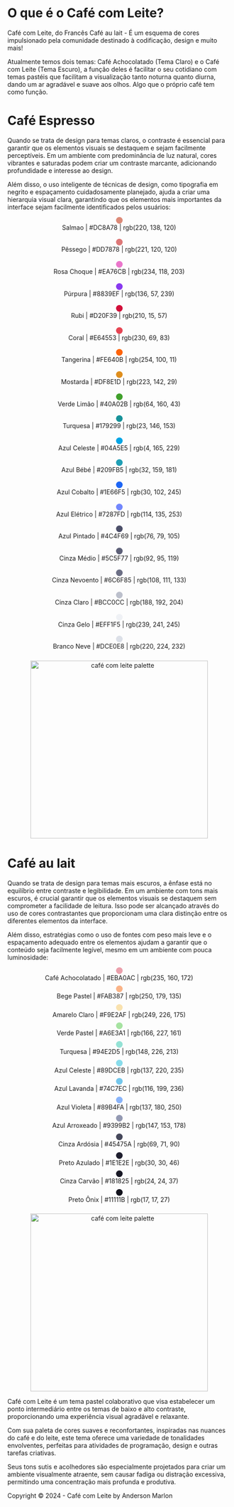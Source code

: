 # O que é o Café com Leite?
Café com Leite, do Francês Café au lait - É um esquema de cores impulsionado pela comunidade destinado à codificação, design e muito mais!

Atualmente temos dois temas: Café Achocolatado (Tema Claro) e o Café com Leite (Tema Escuro), a função
deles é facilitar o seu cotidiano com temas pastéis que facilitam a visualização tanto noturna quanto diurna, dando um ar agradável e suave aos olhos. Algo que o próprio café tem como função.

# Café Espresso
Quando se trata de design para temas claros, o contraste é essencial para garantir que os elementos visuais se destaquem e sejam facilmente perceptíveis. Em um ambiente com predominância de luz natural, cores vibrantes e saturadas podem criar um contraste marcante, adicionando profundidade e interesse ao design. 

Além disso, o uso inteligente de técnicas de design, como tipografia em negrito e espaçamento cuidadosamente planejado, ajuda a criar uma hierarquia visual clara, garantindo que os elementos mais importantes da interface sejam facilmente identificados pelos usuários:

<div style="display: flex; justify-content: center; align-items: center; flex-direction: column; margin: 0.5rem;">
    <div class="bolinha" style="width: 15px; height: 15px; border-radius: 50%; background-color: #DC8A78;"></div>
    <div style="margin-bottom: 0.6rem;"> Salmao | #DC8A78 | rgb(220, 138, 120) </div>
</div>
<div style="display: flex; justify-content: center; align-items: center; flex-direction: column; margin: 0.5rem;">
    <div class="bolinha" style="width: 15px; height: 15px; border-radius: 50%; background-color: #DD7878;"></div>
    <div style="margin-bottom: 0.6rem;"> Pêssego | #DD7878 | rgb(221, 120, 120) </div>
</div>
<div style="display: flex; justify-content: center; align-items: center; flex-direction: column; margin: 0.5rem;">
    <div class="bolinha" style="width: 15px; height: 15px; border-radius: 50%; background-color: #EA76CB;"></div>
    <div style="margin-bottom: 0.6rem;"> Rosa Choque | #EA76CB | rgb(234, 118, 203) </div>
</div>
<div style="display: flex; justify-content: center; align-items: center; flex-direction: column; margin: 0.5rem;">
    <div class="bolinha" style="width: 15px; height: 15px; border-radius: 50%; background-color: #8839EF;"></div>
    <div style="margin-bottom: 0.6rem;"> Púrpura | #8839EF | rgb(136, 57, 239) </div>
</div>
<div style="display: flex; justify-content: center; align-items: center; flex-direction: column; margin: 0.5rem;">
    <div class="bolinha" style="width: 15px; height: 15px; border-radius: 50%; background-color: #D20F39;"></div>
    <div style="margin-bottom: 0.6rem;"> Rubi | #D20F39 | rgb(210, 15, 57) </div>
</div>
<div style="display: flex; justify-content: center; align-items: center; flex-direction: column; margin: 0.5rem;">
    <div class="bolinha" style="width: 15px; height: 15px; border-radius: 50%; background-color: #E64553;"></div>
    <div style="margin-bottom: 0.6rem;"> Coral | #E64553 | rgb(230, 69, 83) </div>
</div>
<div style="display: flex; justify-content: center; align-items: center; flex-direction: column; margin: 0.5rem;">
    <div class="bolinha" style="width: 15px; height: 15px; border-radius: 50%; background-color: #FE640B;"></div>
    <div style="margin-bottom: 0.6rem;"> Tangerina | #FE640B | rgb(254, 100, 11) </div>
</div>
<div style="display: flex; justify-content: center; align-items: center; flex-direction: column; margin: 0.5rem;">
    <div class="bolinha" style="width: 15px; height: 15px; border-radius: 50%; background-color: #DF8E1D;"></div>
    <div style="margin-bottom: 0.6rem;"> Mostarda | #DF8E1D | rgb(223, 142, 29) </div>
</div>
<div style="display: flex; justify-content: center; align-items: center; flex-direction: column; margin: 0.5rem;">
    <div class="bolinha" style="width: 15px; height: 15px; border-radius: 50%; background-color: #40A02B;"></div>
    <div style="margin-bottom: 0.6rem;"> Verde Limão | #40A02B | rgb(64, 160, 43) </div>
</div>
<div style="display: flex; justify-content: center; align-items: center; flex-direction: column; margin: 0.5rem;">
    <div class="bolinha" style="width: 15px; height: 15px; border-radius: 50%; background-color: #179299;"></div>
    <div style="margin-bottom: 0.6rem;"> Turquesa | #179299 | rgb(23, 146, 153) </div>
</div>
<div style="display: flex; justify-content: center; align-items: center; flex-direction: column; margin: 0.5rem;">
    <div class="bolinha" style="width: 15px; height: 15px; border-radius: 50%; background-color: #04A5E5;"></div>
    <div style="margin-bottom: 0.6rem;"> Azul Celeste | #04A5E5 | rgb(4, 165, 229) </div>
</div>
<div style="display: flex; justify-content: center; align-items: center; flex-direction: column; margin: 0.5rem;">
    <div class="bolinha" style="width: 15px; height: 15px; border-radius: 50%; background-color: #209FB5;"></div>
    <div style="margin-bottom: 0.6rem;"> Azul Bébé | #209FB5 | rgb(32, 159, 181) </div>
</div>
<div style="display: flex; justify-content: center; align-items: center; flex-direction: column; margin: 0.5rem;">
    <div class="bolinha" style="width: 15px; height: 15px; border-radius: 50%; background-color: #1E66F5;"></div>
    <div style="margin-bottom: 0.6rem;"> Azul Cobalto | #1E66F5 | rgb(30, 102, 245) </div>
</div>
<div style="display: flex; justify-content: center; align-items: center; flex-direction: column; margin: 0.5rem;">
    <div class="bolinha" style="width: 15px; height: 15px; border-radius: 50%; background-color: #7287FD;"></div>
    <div style="margin-bottom: 0.6rem;"> Azul Elétrico | #7287FD | rgb(114, 135, 253) </div>
</div>
<div style="display: flex; justify-content: center; align-items: center; flex-direction: column; margin: 0.5rem;">
    <div class="bolinha" style="width: 15px; height: 15px; border-radius: 50%; background-color: #4C4F69;"></div>
    <div style="margin-bottom: 0.6rem;"> Azul Pintado | #4C4F69 | rgb(76, 79, 105) </div>
</div>
<div style="display: flex; justify-content: center; align-items: center; flex-direction: column; margin: 0.5rem;">
    <div class="bolinha" style="width: 15px; height: 15px; border-radius: 50%; background-color: #5C5F77;"></div>
    <div style="margin-bottom: 0.6rem;"> Cinza Médio | #5C5F77 | rgb(92, 95, 119) </div>
</div>
<div style="display: flex; justify-content: center; align-items: center; flex-direction: column; margin: 0.5rem;">
    <div class="bolinha" style="width: 15px; height: 15px; border-radius: 50%; background-color: #6C6F85;"></div>
    <div style="margin-bottom: 0.6rem;"> Cinza Nevoento | #6C6F85 | rgb(108, 111, 133) </div>
</div>
<div style="display: flex; justify-content: center; align-items: center; flex-direction: column; margin: 0.5rem;">
    <div class="bolinha" style="width: 15px; height: 15px; border-radius: 50%; background-color: #BCC0CC;"></div>
    <div style="margin-bottom: 0.6rem;"> Cinza Claro | #BCC0CC | rgb(188, 192, 204) </div>
</div>
<div style="display: flex; justify-content: center; align-items: center; flex-direction: column; margin: 0.5rem;">
    <div class="bolinha" style="width: 15px; height: 15px; border-radius: 50%; background-color: #EFF1F5;"></div>
    <div style="margin-bottom: 0.6rem;"> Cinza Gelo | #EFF1F5 | rgb(239, 241, 245) </div>
</div>
<div style="display: flex; justify-content: center; align-items: center; flex-direction: column; margin: 0.5rem;">
    <div class="bolinha" style="width: 15px; height: 15px; border-radius: 50%; background-color: #DCE0E8;"></div>
    <div style="margin-bottom: 0.6rem;"> Branco Neve | #DCE0E8 | rgb(220, 224, 232) </div>
</div>

<p align="center">
  <img src="https://github.com/Yagasaki7K/website-cafecomleite/assets/23272064/febb5104-0741-481a-9171-44ff1b2b3e26" alt="café com leite palette" width="400" />
</p>

# Café au lait
Quando se trata de design para temas mais escuros, a ênfase está no equilíbrio entre contraste e legibilidade. Em um ambiente com tons mais escuros, é crucial garantir que os elementos visuais se destaquem sem comprometer a facilidade de leitura. Isso pode ser alcançado através do uso de cores contrastantes que proporcionam uma clara distinção entre os diferentes elementos da interface. 

Além disso, estratégias como o uso de fontes com peso mais leve e o espaçamento adequado entre os elementos ajudam a garantir que o conteúdo seja facilmente legível, mesmo em um ambiente com pouca luminosidade:

<div style="display: flex; justify-content: center; align-items: center; flex-direction: column">
    <div class="bolinha" style="width: 15px; height: 15px; border-radius: 50%; background-color: #EBA0AC;"></div>
    <div style="margin-bottom: 0.6rem"> Café Achocolatado | #EBA0AC | rgb(235, 160, 172) </div>
</div>

<div style="display: flex; justify-content: center; align-items: center; flex-direction: column">
<div class="bolinha" style="width: 15px; height: 15px; border-radius: 50%; background-color: #FAB387;"></div>
<div style="margin-bottom: 0.6rem"> Bege Pastel | #FAB387 | rgb(250, 179, 135) </div>
</div>

<div style="display: flex; justify-content: center; align-items: center; flex-direction: column">
<div class="bolinha" style="width: 15px; height: 15px; border-radius: 50%; background-color: #F9E2AF;"></div>
<div style="margin-bottom: 0.6rem"> Amarelo Claro | #F9E2AF | rgb(249, 226, 175) </div>
</div>

<div style="display: flex; justify-content: center; align-items: center; flex-direction: column">
<div class="bolinha" style="width: 15px; height: 15px; border-radius: 50%; background-color: #A6E3A1;"></div>
<div style="margin-bottom: 0.6rem"> Verde Pastel | #A6E3A1 | rgb(166, 227, 161) </div>
</div>

<div style="display: flex; justify-content: center; align-items: center; flex-direction: column">
<div class="bolinha" style="width: 15px; height: 15px; border-radius: 50%; background-color: #94E2D5;"></div>
<div style="margin-bottom: 0.6rem"> Turquesa | #94E2D5 | rgb(148, 226, 213) </div>
</div>

<div style="display: flex; justify-content: center; align-items: center; flex-direction: column">
<div class="bolinha" style="width: 15px; height: 15px; border-radius: 50%; background-color: #89DCEB;"></div>
<div style="margin-bottom: 0.6rem"> Azul Celeste | #89DCEB | rgb(137, 220, 235) </div>
</div>

<div style="display: flex; justify-content: center; align-items: center; flex-direction: column">
<div class="bolinha" style="width: 15px; height: 15px; border-radius: 50%; background-color: #74C7EC;"></div>
<div style="margin-bottom: 0.6rem"> Azul Lavanda | #74C7EC | rgb(116, 199, 236) </div>
</div>

<div style="display: flex; justify-content: center; align-items: center; flex-direction: column">
<div class="bolinha" style="width: 15px; height: 15px; border-radius: 50%; background-color: #89B4FA;"></div>
<div style="margin-bottom: 0.6rem"> Azul Violeta | #89B4FA | rgb(137, 180, 250) </div>
</div>

<div style="display: flex; justify-content: center; align-items: center; flex-direction: column">
<div class="bolinha" style="width: 15px; height: 15px; border-radius: 50%; background-color: #9399B2;"></div>
<div style="margin-bottom: 0.6rem"> Azul Arroxeado | #9399B2 | rgb(147, 153, 178) </div>
</div>

<div style="display: flex; justify-content: center; align-items: center; flex-direction: column">
<div class="bolinha" style="width: 15px; height: 15px; border-radius: 50%; background-color: #45475A;"></div>
<div style="margin-bottom: 0.6rem"> Cinza Ardósia | #45475A | rgb(69, 71, 90) </div>
</div>

<div style="display: flex; justify-content: center; align-items: center; flex-direction: column">
<div class="bolinha" style="width: 15px; height: 15px; border-radius: 50%; background-color: #1E1E2E;"></div>
<div style="margin-bottom: 0.6rem"> Preto Azulado | #1E1E2E | rgb(30, 30, 46) </div>
</div>

<div style="display: flex; justify-content: center; align-items: center; flex-direction: column">
<div class="bolinha" style="width: 15px; height: 15px; border-radius: 50%; background-color: #181825;"></div>
<div style="margin-bottom: 0.6rem"> Cinza Carvão | #181825 | rgb(24, 24, 37) </div>
</div>

<div style="display: flex; justify-content: center; align-items: center; flex-direction: column">
<div class="bolinha" style="width: 15px; height: 15px; border-radius: 50%; background-color: #11111B;"></div>
<div style="margin-bottom: 0.6rem"> Preto Ônix | #11111B | rgb(17, 17, 27) </div>
</div>

<p align="center">
  <img src="https://github.com/Yagasaki7K/website-cafecomleite/assets/23272064/febb5104-0741-481a-9171-44ff1b2b3e26" alt="café com leite palette" width="400" />
</p>

Café com Leite é um tema pastel colaborativo que visa estabelecer um ponto intermediário entre os temas de baixo e alto contraste, proporcionando uma experiência visual agradável e relaxante. 

Com sua paleta de cores suaves e reconfortantes, inspiradas nas nuances do café e do leite, este tema oferece uma variedade de tonalidades envolventes, perfeitas para atividades de programação, design e outras tarefas criativas. 

Seus tons sutis e acolhedores são especialmente projetados para criar um ambiente visualmente atraente, sem causar fadiga ou distração excessiva, permitindo uma concentração mais profunda e produtiva.

Copyright © 2024 - Café com Leite by Anderson Marlon
